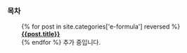 ### 목차
<div style="margin-left: 2rem;">
    {% for post in site.categories['e-formula'] reversed %}
    <div><a style='font-weight: bold' href="{{post.url}}">{{post.title}}</a></div>
    {% endfor %}
    추가 중입니다.
</div>
<br>
